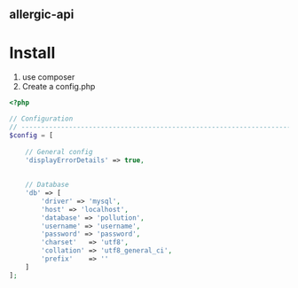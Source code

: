 allergic-api
------------

Install
=======
1. use composer
2. Create a config.php

```php
<?php

// Configuration
// ----------------------------------------------------------------------------
$config = [
    
    // General config
    'displayErrorDetails' => true,
    
    
    // Database
    'db' => [
        'driver' => 'mysql',
        'host' => 'localhost',
        'database' => 'pollution',
        'username' => 'username',
        'password' => 'password',
        'charset'   => 'utf8',
        'collation' => 'utf8_general_ci',
        'prefix'    => ''  
    ]
];
```

